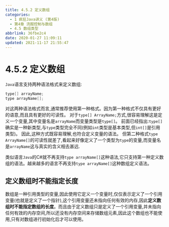 ```yaml
---
title: 4.5.2 定义数组
categories: 
  - 1 疯狂Java讲义 (第4版)
  - 第4章 流酲控制与数组
  - 4.5 数组类型
abbrlink: 36fbe2c4
date: 2020-01-27 11:09:11
updated: 2021-11-17 21:55:47
---
```

# 4.5.2 定义数组
`Java`语言支持两种语法格式来定义数组:
```java
type[] arrayName;
type arrayName[];
```
对这两种语法格式而言,通常推荐使用第一种格式。因为第一种格式不仅具有更好的语意,而且具有更好的可读性。
对于`type[] ArrayName;`方式,很容易理解这是定义一个变量,其中变量名是`arrayName`而变量类型是`type[]`。
前面已经指出:`type[]`确实是一种新类型,与`type`类型完全不同(例如`int`类型是基本类型,但`int[]`是引用类型)。
因此,这种方式既容易理解,也符合定义变量的语法。
但第二种格式`type ArrayName[]`的可读性就差了,看起来好像定义了一个类型为`type`的变量,而变量名是`arrayName`这与真实的含义相去甚远.

类似语言`Java`的C#就不再支持`type arrayName[]`这种语法,它只支持第一种定义数组的语法。越来越多的语言不再支持`type arrayName[]`这种数组定义语法。

## 定义数组时不能指定长度
数组是一种引用类型的变量,因此使用它定义一个变量时,仅仅表示定义了一个引用变量(也就是定义了一个指针),这个引用变量还未指向任何有效的内存,因此**定义数组时不能指定数组的长度**。而且由于定义数组只是定义了一个引用变量,并未指向任何有效的内存空间,所以还没有内存空间来存储数组元素,因此这个数组也不能使用,只有对数组进行初始化后才可以使用。
